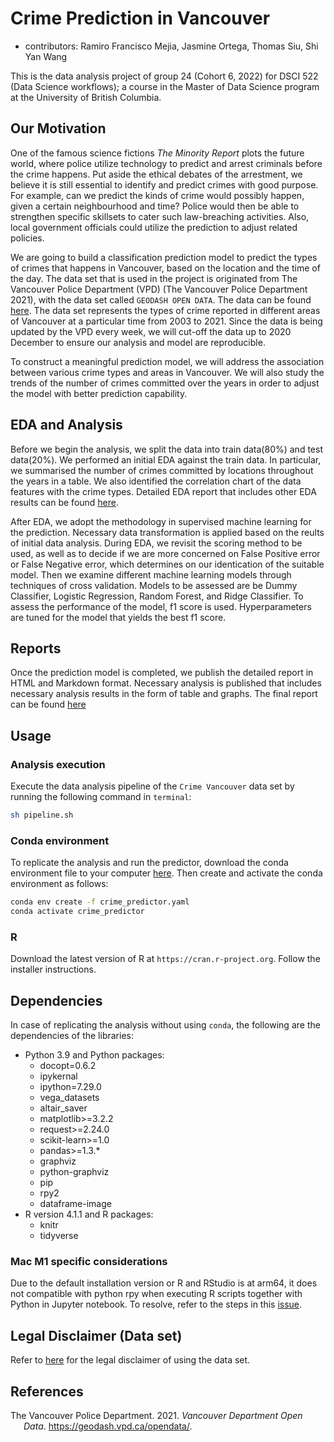 
# Crime Prediction in Vancouver

-   contributors: Ramiro Francisco Mejia, Jasmine Ortega, Thomas Siu,
    Shi Yan Wang

This is the data analysis project of group 24 (Cohort 6, 2022) for DSCI
522 (Data Science workflows); a course in the Master of Data Science
program at the University of British Columbia.

## Our Motivation

One of the famous science fictions *The Minority Report* plots the
future world, where police utilize technology to predict and arrest
criminals before the crime happens. Put aside the ethical debates of the
arrestment, we believe it is still essential to identify and predict
crimes with good purpose. For example, can we predict the kinds of crime
would possibly happen, given a certain neighbourhood and time? Police
would then be able to strengthen specific skillsets to cater such
law-breaching activities. Also, local government officials could utilize
the prediction to adjust related policies.

We are going to build a classification prediction model to predict the
types of crimes that happens in Vancouver, based on the location and the
time of the day. The data set that is used in the project is originated
from The Vancouver Police Department (VPD) (The Vancouver Police
Department 2021), with the data set called `GEODASH OPEN DATA`. The data
can be found [here](https://geodash.vpd.ca/opendata/). The data set
represents the types of crime reported in different areas of Vancouver
at a particular time from 2003 to 2021. Since the data is being updated
by the VPD every week, we will cut-off the data up to 2020 December to
ensure our analysis and model are reproducible.

To construct a meaningful prediction model, we will address the
association between various crime types and areas in Vancouver. We will
also study the trends of the number of crimes committed over the years
in order to adjust the model with better prediction capability.

## EDA and Analysis

Before we begin the analysis, we split the data into train data(80%) and
test data(20%). We performed an initial EDA against the train data. In
particular, we summarised the number of crimes committed by locations
throughout the years in a table. We also identified the correlation
chart of the data features with the crime types. Detailed EDA report
that includes other EDA results can be found
[here](src/Crime_vancouver_eda.md).

After EDA, we adopt the methodology in supervised machine learning for
the prediction. Necessary data transformation is applied based on the
reults of initial data analysis. During EDA, we revisit the scoring
method to be used, as well as to decide if we are more concerned on
False Positive error or False Negative error, which determines on our
identication of the suitable model. Then we examine different machine
learning models through techniques of cross validation. Models to be
assessed are be Dummy Classifier, Logistic Regression, Random Forest,
and Ridge Classifier. To assess the performance of the model, f1 score
is used. Hyperparameters are tuned for the model that yields the best f1
score.

## Reports

Once the prediction model is completed, we publish the detailed report
in HTML and Markdown format. Necessary analysis is published that
includes necessary analysis results in the form of table and graphs. The
final report can be found [here](doc/vancouver_crime_predict_report.md)

## Usage

### Analysis execution

Execute the data analysis pipeline of the `Crime Vancouver` data set by
running the following command in `terminal`:

``` bash
sh pipeline.sh
```

### Conda environment

To replicate the analysis and run the predictor, download the conda
environment file to your computer [here](crime_predictor.yaml). Then
create and activate the conda environment as follows:

``` bash
conda env create -f crime_predictor.yaml
conda activate crime_predictor
```

### R

Download the latest version of R at `https://cran.r-project.org`. Follow
the installer instructions.

## Dependencies

In case of replicating the analysis without using `conda`, the following
are the dependencies of the libraries:

-   Python 3.9 and Python packages:
    -   docopt=0.6.2
    -   ipykernal
    -   ipython=7.29.0
    -   vega_datasets
    -   altair_saver
    -   matplotlib>=3.2.2
    -   request>=2.24.0
    -   scikit-learn>=1.0
    -   pandas>=1.3.\*
    -   graphviz
    -   python-graphviz
    -   pip
    -   rpy2
    -   dataframe-image
-   R version 4.1.1 and R packages:
    -   knitr
    -   tidyverse

### Mac M1 specific considerations

Due to the default installation version or R and RStudio is at arm64, it
does not compatible with python rpy when executing R scripts together
with Python in Jupyter notebook. To resolve, refer to the steps in this
[issue](https://github.com/UBC-MDS/DSCI_522_Crime_Prediction_Vancouver/issues/12).

## Legal Disclaimer (Data set)

Refer to [here](data/raw/legal_disclaimer.txt) for the legal disclaimer
of using the data set.

## References

<div id="refs" class="references csl-bib-body hanging-indent">

<div id="ref-Data" class="csl-entry">

The Vancouver Police Department. 2021. *Vancouver Department Open Data*.
<https://geodash.vpd.ca/opendata/>.

</div>

</div>

